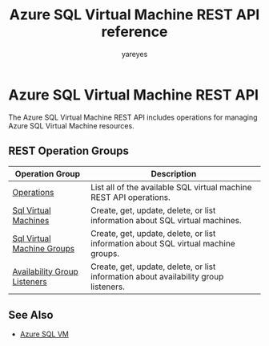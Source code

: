 ﻿---
ms.assetid: 6348a635-5bfb-48be-a89e-d680e1f050bc
title: Azure SQL Virtual Machine REST API reference
ms.service: sql-vm
author: yareyes
ms.author: yareyes
ms.manager: pratraw
service_description: To be added
---

# Azure SQL Virtual Machine REST API

The Azure SQL Virtual Machine REST API includes operations for managing Azure SQL Virtual Machine resources.

## REST Operation Groups

| Operation Group | Description |
|-----------------|-------------|
|[Operations](xref:management.azure.com.sqlvm.operations)|List all of the available SQL virtual machine REST API operations.|
|[Sql Virtual Machines](xref:management.azure.com.sqlvm.sqlvirtualmachines)|Create, get, update, delete, or list information about SQL virtual machines.|
|[Sql Virtual Machine Groups](xref:management.azure.com.sqlvm.sqlvirtualmachinegroups)|Create, get, update, delete, or list information about SQL virtual machine groups.|
|[Availability Group Listeners](xref:management.azure.com.sqlvm.availabilitygrouplisteners)|Create, get, update, delete, or list information about availability group listeners.|



## See Also

- [Azure SQL VM](https://docs.microsoft.com/azure/virtual-machines/windows/sql/virtual-machines-windows-sql-server-iaas-overview)